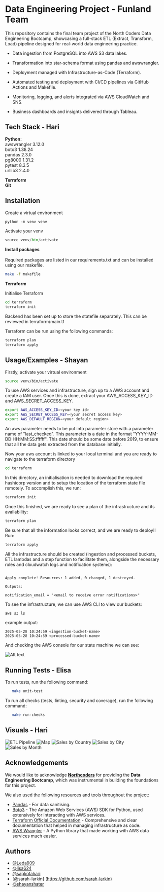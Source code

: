 # Data Engineering Project - Funland Team

This repository contains the final team project of the North Coders Data Engineering Bootcamp, showcasing a full-stack ETL (Extract, Transform, Load) pipeline designed for real-world data engineering practice.

- Data ingestion from PostgreSQL into AWS S3 data lakes.

- Transformation into star-schema format using pandas and awswrangler.

- Deployment managed with Infrastructure-as-Code (Terraform).

- Automated testing and deployment with CI/CD pipelines via GitHub Actions and Makefile.

- Monitoring, logging, and alerts integrated via AWS CloudWatch and SNS.

- Business dashboards and insights delivered through Tableau.

## Tech Stack - Hari

**Python:**\
awswrangler 3.12.0 \
boto3 1.38.24 \
pandas 2.3.0 \
pg8000 1.31.2 \
pytest 8.3.5 \
urllib3 2.4.0

**Terraform**\
**Git**



## Installation 

Create a virtual environment 

```python 
python -m venv venv 
```
Activate your venv

```python 
source venv/bin/activate
```
**Install packages** <br><br>
Required packages are listed in our requirements.txt and can be installed using our makefile. 

```bash
make -f makefile
``` 

**Terraform** 

Initialise Terraform 

```bash
cd terraform
terraform init 
```
Backend has been set up to store the statefile separately. This can be reviewed in terraform/main.tf

Terraform can be run using the following commands: 
```bash 
terraform plan 
terraform apply
```

    
## Usage/Examples  - Shayan

Firstly, activate your virtual environment

```bash
source venv/bin/activate
```

To use AWS services and infrastructure, sign up to a AWS account and create a IAM user. Once this is done, extract your AWS_ACCESS_KEY_ID and AWS_SECRET_ACCESS_KEY.

```bash
export AWS_ACCESS_KEY_ID=<your key id>
export AWS_SECRET_ACCESS_KEY=<your secret access key>
export AWS_DEFAULT_REGION=<your default region>
```

An aws parameter needs to be put into parameter store with a parameter name of "last_checked". This parameter is a date in the format "YYYY-MM-DD HH:MM:SS:ffffff". This date should be some date before 2019, to ensure that all the data gets extracted from the database initially.


Now your aws account is linked to your local terminal and you are ready to navigate to the terraform directory

```bash
cd terraform
```

In this directory, an initialisation is needed to download the required hashicorp version and to setup the location of the terraform state file remotely. To accomplish this, we run:

```bash
terraform init
```

Once this finished, we are ready to see a plan of the infrastructure and its availability:

```bash
terraform plan
```

Be sure that all the information looks correct, and we are ready to deploy!! Run:

```bash
terraform apply
```

All the infrastructure should be created (ingestion and processed buckets, ETL lambdas and a step function to facilitate them, alongside the necessary roles and cloudwatch logs and notification systems):

```console

Apply complete! Resources: 1 added, 0 changed, 1 destroyed.

Outputs:

notification_email = "<email to receive error notifications>"

```


To see the infrastructure, we can use AWS CLI to view our buckets:

```bash
aws s3 ls
```


example output:

```console
2025-05-28 10:24:59 <ingestion-bucket-name>
2025-05-28 10:24:59 <processed-bucket-name>
```

And checking the AWS console for our state machine we can see:

![Alt text](/images/SF_image.png "This is a image of the state machine after it has ran a ETL process.")




## Running Tests - Elisa


To run tests, run the following command:

```bash
   make unit-test
```
To run all checks (tests, linting, security and coverage), run the following command:

```bash
   make run-checks
```



## Visuals - Hari

![ETL Pipeline](images/mvpro.png)
![Map](images/Map.png)
![Sales by Country](images/CountrySales.png)
![Sales by City](images/CitySales.png)
![Sales by Month](images/SalesMonth.png)


## Acknowledgements

We would like to acknowledge **[Northcoders](https://www.northcoders.com/)** for providing the **Data Engineering Bootcamp**, which was instrumental in building the foundations for this project.  


We also used the following resources and tools throughout the project:
- [Pandas](https://pandas.pydata.org/docs/index.html) - For data sanitising.
- [Boto3](https://boto3.amazonaws.com/v1/documentation/api/latest/index.html) - The Amazon Web Services (AWS) SDK for Python, used extensively for interacting with AWS services.
- [Terraform Official Documentation](https://developer.hashicorp.com/terraform/docs) - Comprehensive and clear documentation that helped in managing infrastructure as code.
- [AWS Wrangler](https://aws-data-wrangler.readthedocs.io/en/stable/) - A Python library that made working with AWS data services much easier.


## Authors

- [@Leda909](https://github.com/Leda909)
- [@lisa624](https://github.com/lisa624)
- [@sapkotahari](https://github.com/sapkotahari)
- [@sarah-larkin] (https://github.com/sarah-larkin)
- [@shayanshater](https://github.com/shayanshater)



